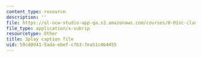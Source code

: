```yaml
---
content_type: resource
description: ''
file: https://ol-ocw-studio-app-qa.s3.amazonaws.com/courses/8-01sc-classical-mechanics-fall-2016/59cd0d415adaebefc7b37ea51c4b4455_7x62TdS0Nn0.srt
file_type: application/x-subrip
resourcetype: Other
title: 3play caption file
uid: 59cd0d41-5ada-ebef-c7b3-7ea51c4b4455
---
```

